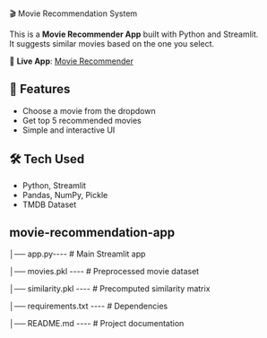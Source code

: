 🎬 Movie Recommendation System  

This is a **Movie Recommender App** built with Python and Streamlit.  
It suggests similar movies based on the one you select.  

🔗 **Live App**: [Movie Recommender](https://movie-recommender-rc.streamlit.app)  

## 🚀 Features  
- Choose a movie from the dropdown  
- Get top 5 recommended movies  
- Simple and interactive UI  

## 🛠️ Tech Used  
- Python, Streamlit  
- Pandas, NumPy, Pickle  
- TMDB Dataset  

## movie-recommendation-app
│── app.py----            # Main Streamlit app

│── movies.pkl   ----    # Preprocessed movie dataset

│── similarity.pkl  ----  # Precomputed similarity matrix

│── requirements.txt ----   # Dependencies

│── README.md      ----   # Project documentation
